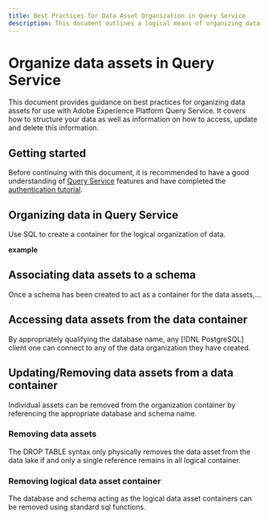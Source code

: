 ```yaml
---
title: Best Practices for Data Asset Organization in Query Service
description: This document outlines a logical means of organizing data for ease of use with Query Service.
---
```

# Organize data assets in Query Service

This document provides guidance on best practices for organizing data assets for use with Adobe Experience Platform Query Service. It covers how to structure your data as well as information on how to access, update and delete this information.

## Getting started

Before continuing with this document, it is recommended to have a good understanding of [Query Service](../home.md) features and have completed the [authentication tutorial](../../landing/api-authentication.md).

## Organizing data in Query Service

Use SQL to create a container for the logical organization of data.

**example**

## Associating data assets to a schema

Once a schema has been created to act as a container for the data assets,...

## Accessing data assets from the data container

By appropriately qualifying the database name, any [!DNL PostgreSQL] client one can connect to any of the data organization they have created.

## Updating/Removing data assets from a data container

Individual assets can be removed from the organization container by referencing the appropriate database and schema name.

### Removing data assets

The DROP TABLE syntax only physically removes the data asset from the data lake if and only a single reference remains in all logical container.

### Removing logical data asset container

The database and schema acting as the logical data asset containers can be removed using standard sql functions.
